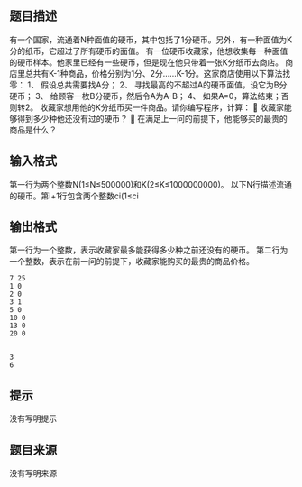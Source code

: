 


## 题目描述
有一个国家，流通着N种面值的硬币，其中包括了1分硬币。另外，有一种面值为K分的纸币，它超过了所有硬币的面值。 
有一位硬币收藏家，他想收集每一种面值的硬币样本。他家里已经有一些硬币，但是现在他只带着一张K分纸币去商店。 
商店里总共有K-1种商品，价格分别为1分、2分……K-1分。这家商店使用以下算法找零： 
1、 假设总共需要找A分； 
2、 寻找最高的不超过A的硬币面值，设它为B分硬币； 
3、 给顾客一枚B分硬币，然后令A为A-B； 
4、 如果A=0，算法结束；否则转2。 
收藏家想用他的K分纸币买一件商品。请你编写程序，计算： 
 收藏家能够得到多少种他还没有过的硬币？ 
 在满足上一问的前提下，他能够买的最贵的商品是什么？ 
## 输入格式
第一行为两个整数N(1≤N≤500000)和K(2≤K≤1000000000)。 
以下N行描述流通的硬币。第i+1行包含两个整数ci(1≤ci
## 输出格式
第一行为一个整数，表示收藏家最多能获得多少种之前还没有的硬币。 
第二行为一个整数，表示在前一问的前提下，收藏家能购买的最贵的商品价格。 

```input1
7 25
1 0
2 0
3 1
5 0
10 0
13 0
20 0

```
```output1

3
6
```

## 提示
没有写明提示
## 题目来源
没有写明来源


